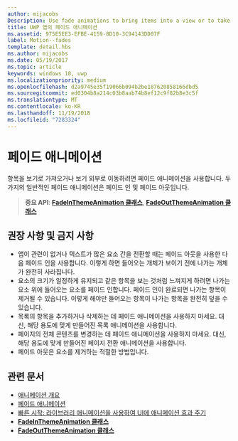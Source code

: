 ```yaml
---
author: mijacobs
Description: Use fade animations to bring items into a view or to take items out of a view. The two common fade animations are fade-in and fade-out.
title: UWP 앱의 페이드 애니메이션
ms.assetid: 975E5EE3-EFBE-4159-8D10-3C94143DD07F
label: Motion--fades
template: detail.hbs
ms.author: mijacobs
ms.date: 05/19/2017
ms.topic: article
keywords: windows 10, uwp
ms.localizationpriority: medium
ms.openlocfilehash: d2a9745e35f19066b094b2be187620858166dbd5
ms.sourcegitcommit: ed0304b8a214c03b8aab74b8ef12c9f82b8e3c5f
ms.translationtype: MT
ms.contentlocale: ko-KR
ms.lasthandoff: 11/19/2018
ms.locfileid: "7283324"
---
```

# <a name="fade-animations"></a>페이드 애니메이션



항목을 보기로 가져오거나 보기 외부로 이동하려면 페이드 애니메이션을 사용합니다. 두 가지의 일반적인 페이드 애니메이션은 페이드 인 및 페이드 아웃입니다.

> **중요 API**: [**FadeInThemeAnimation 클래스**](https://msdn.microsoft.com/library/windows/apps/br210298), [**FadeOutThemeAnimation 클래스**](https://msdn.microsoft.com/library/windows/apps/br210302)


## <a name="dos-and-donts"></a>권장 사항 및 금지 사항


-   앱이 관련이 없거나 텍스트가 많은 요소 간을 전환할 때는 페이드 아웃을 사용한 다음 페이드 인을 사용합니다. 이렇게 하면 들어오는 개체가 보이기 전에 나가는 개체가 완전히 사라집니다.
-   요소의 크기가 일정하게 유지되고 같은 항목을 보는 것처럼 느껴지게 하려면 나가는 요소 위에 들어오는 요소를 페이드 인합니다. 페이드 인이 완료되면 나가는 항목이 제거될 수 있습니다. 이렇게 해야만 들어오는 항목이 나가는 항목을 완전히 덮을 수 있습니다.
-   목록의 항목을 추가하거나 삭제하는 데 페이드 애니메이션을 사용하지 마세요. 대신, 해당 용도에 맞게 만들어진 목록 애니메이션을 사용합니다.
-   페이지의 전체 콘텐츠를 변경하는 데 페이드 애니메이션을 사용하지 마세요. 대신, 해당 용도에 맞게 만들어진 페이지 전환 애니메이션을 사용합니다.
-   페이드 아웃은 요소를 제거하는 적절한 방법입니다.
## <a name="related-articles"></a>관련 문서

* [애니메이션 개요](https://msdn.microsoft.com/library/windows/apps/mt187350)
* [페이드 애니메이션](https://msdn.microsoft.com/library/windows/apps/xaml/jj649429)
* [빠른 시작: 라이브러리 애니메이션을 사용하여 UI에 애니메이션 효과 주기](https://msdn.microsoft.com/library/windows/apps/xaml/hh452703)
* [**FadeInThemeAnimation 클래스**](https://msdn.microsoft.com/library/windows/apps/br210298)
* [**FadeOutThemeAnimation 클래스**](https://msdn.microsoft.com/library/windows/apps/br210302)

 

 




